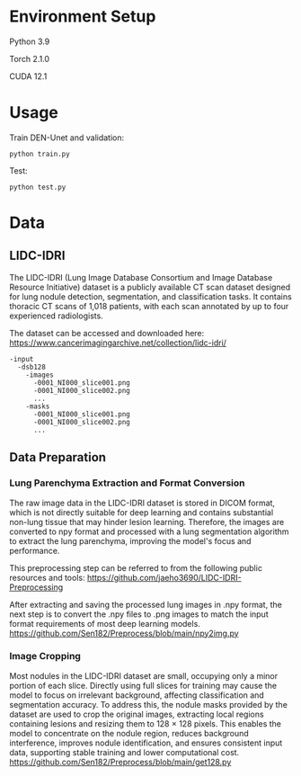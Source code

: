 # Environment Setup

Python 3.9

Torch 2.1.0

CUDA 12.1

# Usage

Train DEN-Unet and validation:

`python train.py`

Test:

`python test.py`

# Data

## LIDC-IDRI

The LIDC-IDRI (Lung Image Database Consortium and Image Database Resource Initiative) dataset is a publicly available CT scan dataset designed for lung nodule detection, segmentation, and classification tasks. It contains thoracic CT scans of 1,018 patients, with each scan annotated by up to four experienced radiologists.

The dataset can be accessed and downloaded here: https://www.cancerimagingarchive.net/collection/lidc-idri/

    -input
      -dsb128
        -images
          -0001_NI000_slice001.png
          -0001_NI000_slice002.png
          ...
        -masks
          -0001_NI000_slice001.png
          -0001_NI000_slice002.png
          ...

## Data Preparation

### Lung Parenchyma Extraction and Format Conversion

The raw image data in the LIDC-IDRI dataset is stored in DICOM format, which is not directly suitable for deep learning and contains substantial non-lung tissue that may hinder lesion learning. Therefore, the images are converted to npy format and processed with a lung segmentation algorithm to extract the lung parenchyma, improving the model's focus and performance.

This preprocessing step can be referred to from the following public resources and tools: https://github.com/jaeho3690/LIDC-IDRI-Preprocessing

After extracting and saving the processed lung images in .npy format, the next step is to convert the .npy files to .png images to match the input format requirements of most deep learning models. https://github.com/Sen182/Preprocess/blob/main/npy2img.py

### Image Cropping

Most nodules in the LIDC-IDRI dataset are small, occupying only a minor portion of each slice. Directly using full slices for training may cause the model to focus on irrelevant background, affecting classification and segmentation accuracy. To address this, the nodule masks provided by the dataset are used to crop the original images, extracting local regions containing lesions and resizing them to 128 × 128 pixels. This enables the model to concentrate on the nodule region, reduces background interference, improves nodule identification, and ensures consistent input data, supporting stable training and lower computational cost. https://github.com/Sen182/Preprocess/blob/main/get128.py

